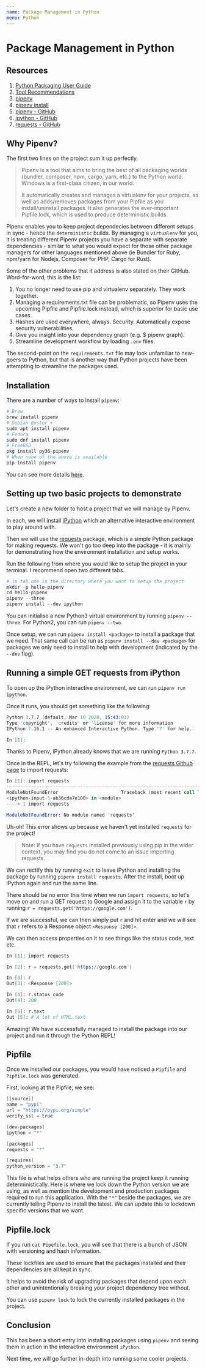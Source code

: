 ```yaml
---
name: Package Management in Python
menu: Python
---
```


# Package Management in Python

## Resources

1. [Python Packaging User Guide](https://packaging.python.org/tutorials/managing-dependencies/)
2. [Tool Recommendations](https://packaging.python.org/guides/tool-recommendations/)
3. [pipenv](https://pypi.org/project/pipenv/)
4. [pipenv install](https://pipenv.pypa.io/en/latest/#install-pipenv-today)
5. [pipenv - GitHub](https://github.com/pypa/pipenv)
6. [ipython - GitHub](https://github.com/ipython/ipython)
7. [requests - GitHub](https://github.com/psf/requests)

## Why Pipenv?

The first two lines on the project sum it up perfectly.

> Pipenv is a tool that aims to bring the best of all packaging worlds (bundler, composer, npm, cargo, yarn, etc.) to the Python world. Windows is a first-class citizen, in our world.
>
> It automatically creates and manages a virtualenv for your projects, as well as adds/removes packages from your Pipfile as you install/uninstall packages. It also generates the ever-important Pipfile.lock, which is used to produce deterministic builds.

Pipenv enables you to keep project dependecies between different setups in sync - hence the `deterministic` builds. By managing a `virtualenv` for you, it is treating different Pipenv projects you have a separate with separate dependencies - similar to what you would expect for those other package managers for other languages mentioned above (ie Bundler for Ruby, npm/yarn for Nodejs, Composer for PHP, Cargo for Rust).

Some of the other problems that it address is also stated on their GitHub. Word-for-word, this is the list:

1. You no longer need to use pip and virtualenv separately. They work together.
2. Managing a requirements.txt file can be problematic, so Pipenv uses the upcoming Pipfile and Pipfile.lock instead, which is superior for basic use cases.
3. Hashes are used everywhere, always. Security. Automatically expose security vulnerabilities.
4. Give you insight into your dependency graph (e.g. \$ pipenv graph).
5. Streamline development workflow by loading `.env` files.

The second-point on the `requirements.txt` file may look unfamiliar to new-goers to Python, but that is another way that Python projects have been attempting to streamline the packages used.

## Installation

There are a number of ways to install `pipenv`:

```s
# Brew
brew install pipenv
# Debian Buster +
sudo apt install pipenv
# Fedora
sudo dnf install pipenv
# FreeBSD
pkg install py36-pipenv
# When none of the above is available
pip install pipenv
```

You can see more details [here](https://pipenv.pypa.io/en/latest/#install-pipenv-today).

## Setting up two basic projects to demonstrate

Let's create a new folder to host a project that we will manage by Pipenv.

In each, we will install [iPython](https://github.com/ipython/ipython) which an alternative interactive environment to play around with.

Then we will use the [requests](https://github.com/psf/requests) package, which is a simple Python package for making requests. We won't go too deep into the package - it is mainly for demonstrating how the environment installation and setup works.

Run the following from where you would like to setup the project in your terminal. I recommend open two different tabs.

```s
# in tab one in the directory where you want to setup the project
mkdir -p hello-pipenv
cd hello-pipenv
pipenv --three
pipenv install --dev ipython
```

You can initialise a new Python3 virtual environment by running `pipenv --three`. For Python2, you can run `pipenv --two`.

Once setup, we can run `pipenv install <package>` to install a package that we need. That same call can be run as `pipenv install --dev <package>` for packages we only need to install to help with development (indicated by the `--dev` flag).

## Running a simple GET requests from iPython

To open up the iPython interactive environment, we can run `pipenv run ipython`.

Once it runs, you should get something like the following:

```s
Python 3.7.7 (default, Mar 10 2020, 15:43:03)
Type 'copyright', 'credits' or 'license' for more information
IPython 7.16.1 -- An enhanced Interactive Python. Type '?' for help.

In [1]:
```

Thanks to Pipenv, iPython already knows that we are running `Python 3.7.7`.

Once in the REPL, let's try following the example from the [requests Github page](https://github.com/psf/requests) to import requests:

```s
In [1]: import requests
---------------------------------------------------------------------------
ModuleNotFoundError                       Traceback (most recent call last)
<ipython-input-5-ab36cda7e100> in <module>
----> 1 import requests

ModuleNotFoundError: No module named 'requests'
```

Uh-oh! This error shows up because we haven't yet installed `requests` for the project!

> Note: If you have `requests` installed previously using pip in the wider context, you may find you do not come to an issue importing requests.

We can rectify this by running `exit` to leave iPython and installing the package by running `pipenv install requests`. After the install, boot up iPython again and run the same line.

There should be no error this time when we run `import requests`, so let's move on and run a GET request to Google and assign it to the variable `r` by running `r = requests.get('https://google.com')`.

If we are successful, we can then simply put `r` and hit enter and we will see that `r` refers to a Response object `<Response [200]>`.

We can then access properties on it to see things like the status code, text etc.

```s
In [1]: import requests

In [2]: r = requests.get('https://google.com')

In [3]: r
Out[3]: <Response [200]>

In [4]: r.status_code
Out[4]: 200

In [5]: r.text
Out [5]: # A lot of HTML text
```

Amazing! We have successfully managed to install the package into our project and run it through the Python REPL!

## Pipfile

Once we installed our packages, you would have noticed a `Pipfile` and `Pipfile.lock` was generated.

First, looking at the Pipfile, we see:

```s
[[source]]
name = "pypi"
url = "https://pypi.org/simple"
verify_ssl = true

[dev-packages]
ipython = "*"

[packages]
requests = "*"

[requires]
python_version = "3.7"
```

This file is what helps others who are running the project keep it running deterministically. Here is where we lock down the Python version we are using, as well as mention the development and production packages required to run this application. With the `"*"` beside the packages, we are currently telling Pipenv to install the latest. We can update this to lockdown specific versions that we want.

## Pipfile.lock

If you run `cat Pipefile.lock`, you will see that there is a bunch of JSON with versioning and hash information.

These lockfiles are used to ensure that the packages installed and their dependencies are all kept in sync.

It helps to avoid the risk of upgrading packages that depend upon each other and unintentionally breaking your project dependency tree without.

You can use `pipenv lock` to lock the currently installed packages in the project.

## Conclusion

This has been a short entry into installing packages using `pipenv` and seeing them in action in the interactive environment `iPython`.

Next time, we will go further in-depth into running some cooler projects.
